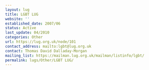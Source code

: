 ```yaml
---
layout: lug
title: LGBT LUG
website: ''
established_date: 2007/06
status: Active
last_update: 04/2010
categories: Other
url: https://lug.org.uk/node/101
contact_address: mailto:lgbt@lug.org.uk
contact: Thomas David Dalladay-Morgan
mailing_list: https://mailman.lug.org.uk/mailman/listinfo/lgbt/
permalink: lugs/Other/LGBT LUG/
---
```

